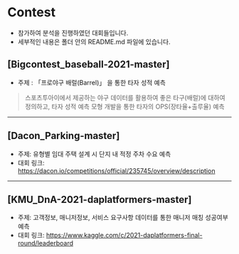 # Contest
- 참가하여 분석을 진행하였던 대회들입니다.
- 세부적인 내용은 폴더 안의 README.md 파일에 있습니다.

## [Bigcontest_baseball-2021-master]
- 주제 : 「프로야구 배럴(Barrel)」 을 통한 타자 성적 예측
> 스포츠투아이에서 제공하는 야구 데이터를 활용하여 좋은 타구(배럴)에 대하여 정의하고, 타자 성적 예측 모형 개발을 통한 타자의 OPS(장타율+출루율) 예측

-----------------------------------------------------------------------------------------

## [Dacon_Parking-master]
- 주제: 유형별 임대 주택 설계 시 단지 내 적정 주차 수요 예측
- 대회 링크: https://dacon.io/competitions/official/235745/overview/description
------------------------------------------------------------------------------------------
## [KMU_DnA-2021-daplatformers-master]
- 주제: 고객정보, 매니저정보, 서비스 요구사항 데이터를 통한 매니저 매칭 성공여부 예측
- 대회 링크: https://www.kaggle.com/c/2021-daplatformers-final-round/leaderboard
